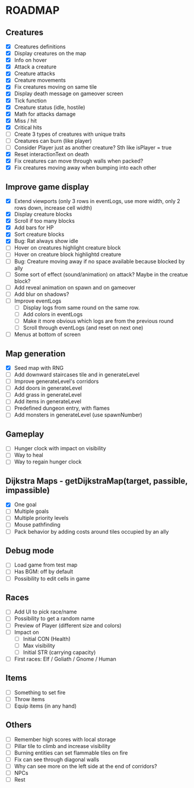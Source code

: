 # ROADMAP

## Creatures

- [x] Creatures definitions
- [x] Display creatures on the map
- [x] Info on hover
- [x] Attack a creature
- [x] Creature attacks
- [x] Creature movements
- [x] Fix creatures moving on same tile
- [x] Display death message on gameover screen
- [x] Tick function
- [x] Creature status (idle, hostile)
- [x] Math for attacks damage
- [x] Miss / hit
- [x] Critical hits
- [ ] Create 3 types of creatures with unique traits
- [ ] Creatures can burn (like player)
- [ ] Consider Player just as another creature? Sth like isPlayer = true
- [x] Reset interactionText on death
- [x] Fix creatures can move through walls when packed?
- [x] Fix creatures moving away when bumping into each other

## Improve game display

- [x] Extend viewports (only 3 rows in eventLogs, use more width, only 2 rows down, increase cell width)
- [x] Display creature blocks
- [x] Scroll if too many blocks
- [x] Add bars for HP
- [x] Sort creature blocks
- [x] Bug: Rat always show idle
- [ ] Hover on creatures highlight creature block
- [ ] Hover on creature block highlightd creature
- [ ] Bug: Creature moving away if no space available because blocked by ally
- [ ] Some sort of effect (sound/animation) on attack? Maybe in the creatue block?
- [ ] Add reveal animation on spawn and on gameover
- [ ] Add blur on shadows?
- [ ] Improve eventLogs
  - [ ] Display logs from same round on the same row.
  - [ ] Add colors in eventLogs
  - [ ] Make it more obvious which logs are from the previous round
  - [ ] Scroll through eventLogs (and reset on next one)
- [ ] Menus at bottom of screen

## Map generation

- [x] Seed map with RNG
- [ ] Add downward staircases tile and in generateLevel
- [ ] Improve generateLevel's corridors
- [ ] Add doors in generateLevel
- [ ] Add grass in generateLevel
- [ ] Add items in generateLevel
- [ ] Predefined dungeon entry, with flames
- [ ] Add monsters in generateLevel (use spawnNumber)

## Gameplay

- [ ] Hunger clock with impact on visibility
- [ ] Way to heal
- [ ] Way to regain hunger clock

## Dijkstra Maps - getDijkstraMap(target, passible, impassible)

- [x] One goal
- [ ] Multiple goals
- [ ] Multiple priority levels
- [ ] Mouse pathfinding
- [ ] Pack behavior by adding costs around tiles occupied by an ally

## Debug mode

- [ ] Load game from test map
- [ ] Has BGM: off by default
- [ ] Possibility to edit cells in game

## Races

- [ ] Add UI to pick race/name
- [ ] Possibility to get a random name
- [ ] Preview of Player (different size and colors)
- [ ] Impact on
  - [ ] Initial CON (Health)
  - [ ] Max visibility
  - [ ] Initial STR (carrying capacity)
- [ ] First races: Elf / Goliath / Gnome / Human

## Items

- [ ] Something to set fire
- [ ] Throw items
- [ ] Equip items (in any hand)

## Others

- [ ] Remember high scores with local storage
- [ ] Pillar tile to climb and increase visibility
- [ ] Burning entities can set flammable tiles on fire
- [ ] Fix can see through diagonal walls
- [ ] Why can see more on the left side at the end of corridors?
- [ ] NPCs
- [ ] Rest
